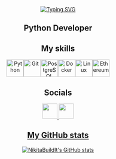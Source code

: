 <div align='center'>
	<a href="https://git.io/typing-svg"><img src="https://readme-typing-svg.demolab.com?font=Montserrat&size=30&pause=1000&color=FF8900&center=true&vCenter=true&width=435&lines=Hi+%F0%9F%91%8B+My+name+is+Nikita" alt="Typing SVG" /></a>
</div>

<h2 align="center">Python Developer</h2>


<h2 align="center">My skills</h2>

<p align="center">
<a href="https://www.python.org/" target="_blank" rel="noreferrer"><img src="https://raw.githubusercontent.com/danielcranney/readme-generator/main/public/icons/skills/python-colored.svg" width="46" height="46" alt="Python" /></a><a href="https://git-scm.com/" target="_blank" rel="noreferrer"><img src="https://raw.githubusercontent.com/danielcranney/readme-generator/main/public/icons/skills/git-colored.svg" width="46" height="46" alt="Git" /></a><a href="https://www.postgresql.org/" target="_blank" rel="noreferrer"><img src="https://raw.githubusercontent.com/danielcranney/readme-generator/main/public/icons/skills/postgresql-colored.svg" width="46" height="46" alt="PostgreSQL" /></a><a href="https://www.docker.com/" target="_blank" rel="noreferrer"><img src="https://raw.githubusercontent.com/danielcranney/readme-generator/main/public/icons/skills/docker-colored.svg" width="46" height="46" alt="Docker" /></a><a href="https://www.linux.org" target="_blank" rel="noreferrer"><img src="https://raw.githubusercontent.com/danielcranney/readme-generator/main/public/icons/skills/linux-colored.svg" width="46" height="46" alt="Linux" /></a><a href="https://ethereum.org/en/" target="_blank" rel="noreferrer"><img src="https://raw.githubusercontent.com/danielcranney/readme-generator/main/public/icons/skills/ethereum-colored.svg" width="46" height="46" alt="Ethereum" /></a>
</p>


<h2 align="center">Socials</h2>

<p align="center"> <a href="https://www.github.com/NikitaBuildIt" target="_blank" rel="noreferrer"> <picture> <source media="(prefers-color-scheme: dark)" srcset="https://raw.githubusercontent.com/danielcranney/readme-generator/main/public/icons/socials/github-dark.svg" /> <source media="(prefers-color-scheme: light)" srcset="https://raw.githubusercontent.com/danielcranney/readme-generator/main/public/icons/socials/github.svg" /> <img src="https://raw.githubusercontent.com/danielcranney/readme-generator/main/public/icons/socials/github.svg" width="40" height="40" /> </picture> </a><a href="https://t.me/Nktrad" target="_blank" rel="noreferrer"> <img height="40" width="40" src="https://cdn.simpleicons.org/telegram/" /></p>



<h2 align="center">My GitHub stats</h2>
<div align="center">
<a href="http://www.github.com/NikitaBuildIt"><img src="https://github-readme-stats.vercel.app/api?username=NikitaBuildIt&show_icons=true&hide=prs,issues,&count_private=true&title_color=f97316&text_color=ffffff&icon_color=f97316&bg_color=1c1917&hide_border=true&show_icons=true" alt="NikitaBuildIt's GitHub stats" /></a>
</div>
